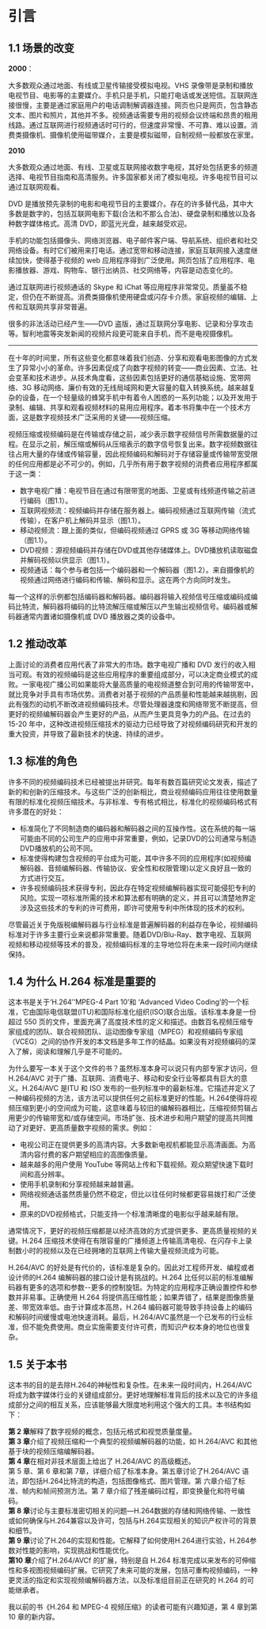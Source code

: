 # 引言

## 1.1 场景的改变

**2000**：

大多数观众通过地面、有线或卫星传输接受模拟电视。VHS 录像带是录制和播放电视节目、电影等的主要媒介。手机只是手机，只能打电话或发送短信。互联网连接很慢，主要是通过家庭用户的电话调制解调器连接。网页也只是网页，包含静态文本、图片和照片，其他并不多。视频通话需要专用的视频会议终端和昂贵的租用线路。通过互联网进行视频通话时可行的，但速度非常慢、不可靠、难以设置。消费类摄像机、摄像机使用磁带媒介，主要是模拟磁带，自制视频一般都放在家里。

**2010**

大多数观众通过地面、有线、卫星或互联网接收数字电视，其好处包括更多的频道选择、电视节目指南和高清服务。许多国家都关闭了模拟电视。许多电视节目可以通过互联网观看。

DVD 是播放预先录制的电影和电视节目的主要媒介。存在的许多替代品，其中大多数是数字的，包括互联网电影下载(合法和不那么合法)、硬盘录制和播放以及各种数字媒体格式。高清 DVD，即蓝光光盘，越来越受欢迎。

手机的功能包括摄像头、网络浏览器、电子邮件客户端、导航系统、组织者和社交网络设备。有时它们被用来打电话。通过宽带和移动连接，家庭互联网接入速度继续加快，使得基于视频的 web 应用程序得到广泛使用。网页包括了应用程序、电影播放器、游戏、购物车、银行出纳员、社交网络等，内容是动态变化的。

通过互联网进行视频通话的 Skype 和 iChat 等应用程序非常常见。质量虽不稳定，但仍在不断提高。消费类摄像机使用硬盘或闪存卡介质。家庭视频的编辑、上传和互联网共享非常普遍。

很多的非法活动已经产生——DVD 盗版，通过互联网分享电影、记录和分享攻击等。智利地震等突发新闻的视频片段更可能来自手机，而不是电视摄像机。

--------

在十年的时间里，所有这些变化都意味着我们创造、分享和观看电影图像的方式发生了异常小小的革命。许多因素促成了向数字视频的转变——商业因素、立法、社会变革和技术进步。从技术角度看，这些因素包括更好的通信基础设施、宽带网络、3G 移动网络、廉价有效的无线局域网和更大容量的载入转换系统。越来越复杂的设备，在一个轻量级的蜂窝手机中有着令人困惑的一系列功能；以及开发用于录制、编辑、共享和观看视频材料的易用应用程序。着本书将集中在一个技术方面，这是数字视频技术广泛采用的关键——视频压缩。

视频压缩或视频编码是在传输或存储之前，减少表示数字视频信号所需数据量的过程。在显示之前，解压缩或解码从压缩表示的数字信号恢复出来。数字视频数据往往占用大量的存储或传输容量，因此视频编码和解码对于存储容量或传输带宽受限的任何应用都是必不可少的。例如，几乎所有用于数字视频的消费者应用程序都属于这一类：

* 数字电视广播：电视节目在通过有限带宽的地面、卫星或有线频道传输之前进行编码（图1.1）。  
* 互联网视频流：视频编码并存储在服务器上。编码视频通过互联网传输（流式传输），在客户机上解码并显示（图1.1）。   
* 移动视频流：跟上面的类似，但编码视频通过 GPRS 或 3G 等移动网络传输（图1.1）。  
* DVD视频：源视频编码并存储在DVD或其他存储媒体上。DVD播放机读取磁盘并解码视频以供显示（图1.1）。  
* 视频通话：每个参与者包括一个编码器和一个解码器（图1.2）。来自摄像机的视频通过网络进行编码和传输、解码和显示。这在两个方向同时发生。  

每一个这样的示例都包括编码器和解码器。编码器将输入视频信号压缩或编码成编码比特流，解码器将编码的比特流解压缩或解压以产生输出视频信号。编码器或解码器通常内置诸如摄像机或 DVD 播放器之类的设备中。

## 1.2 推动改革

上面讨论的消费者应用代表了非常大的市场。数字电视广播和 DVD 发行的收入相当可观。有效的视频编码是这些应用程序的重要组成部分，可以决定商业模式的成败。一家电视广播公司如果能将大量高质量的电视频道整合到可用的传输带宽中，就比竞争对手具有市场优势。消费者对基于视频的产品质量和性能越来越挑剔，因此有强烈的动机不断改进视频编码技术。尽管处理器速度和网络带宽不断提高，但更好的视频编解码器会产生更好的产品，从而产生更具竞争力的产品。在过去的 15-20 年中，这种改进视频压缩技术的驱动力已经导致了对视频编码研究和开发的重大投资，并导致了最新技术的快速、持续的进步。

## 1.3 标准的角色

许多不同的视频编码技术已经被提出并研究。每年有数百篇研究论文发表，描述了新的和创新的压缩技术。与这些广泛的创新相比，商业视频编码应用往往使用数量有限的标准化视频压缩技术。与非标准、专有格式相比，标准化的视频编码格式有许多潜在的好处：  

* 标准简化了不同制造商的编码器和解码器之间的互操作性。这在系统的每一端可能由不同的公司生产的应用中非常重要，例如，记录DVD的公司通常与制造DVD播放机的公司不同。  
* 标准使得构建包含视频的平台成为可能，其中许多不同的应用程序(如视频编解码器、音频编解码器、传输协议、安全性和权限管理)以定义良好且一致的方式进行交互。  
* 许多视频编码技术获得专利，因此存在特定视频编解码器实现可能侵犯专利的风险。实现一项标准所需的技术和算法都有明确的定义，并且可以清楚地界定涉及这些技术的专利的许可费用，即许可使用专利中所体现的技术的权利。  

尽管最近关于免版税编解码器与行业标准是普遍解码器的利益存在争论，视频编码标准对于许多主要行业来说都非常重要。随着DVD/Blu-Ray、数字电视、互联网视频和移动视频等技术的普及，视频编码标准的主导地位将在未来一段时间内继续保持。

## 1.4 为什么 H.264 标准是重要的

这本书是关于‘H.264’‘MPEG-4 Part 10’和 ‘Advanced Video Coding’的一个标准，它由国际电信联盟(ITU)和国际标准化组织(ISO)联合出版。该标准本身是一份超过 550 页的文件，里面充满了高度技术性的定义和描述。由数百名视频压缩专家组成的团队、联合视频团队、运动图像专家组（MPEG）和视频编码专家组（VCEG）之间的协作开发的本文档是多年工作的结晶。如果没有对视频编码的深入了解，阅读和理解几乎是不可能的。  

为什么要写一本关于这个文件的书？虽然标准本身可以说只有内部专家才访问，但 H.264/AVC 对于广播、互联网、消费电子、移动和安全行业等都具有巨大的意义。H.264/AVC 是ITU 和 ISO 发布的一些列标准中的最新标准。它描述并定义了一种编码视频的方法，该方法可以提供任何之前标准更好的性能。H.264使得将视频压缩到更小的空间成为可能，这意味着与较旧的编解码器相比，压缩视频剪辑占用更少的传输带宽和/或存储空间。市场扩张、技术进步和用户期望的提高共同推动了对更好、更高质量数字视频的需求。例如：  

* 电视公司正在提供更多的高清内容。大多数新电视机都能显示高清画面。为高清内容付费的客户期望相应的高图像质量。  
* 越来越多的用户使用 YouTube 等网站上传和下载视频。观众期望快速下载时间和高分辨率。  
* 使用手机录制和分享视频越来越普遍。  
* 网络视频通话虽然质量仍然不稳定，但比以往任何时候都更容易拨打和广泛使用。  
* 原来的DVD视频格式，只能支持一个标准清晰度的电影似乎越来越有限。  

通常情况下，更好的视频压缩都是以经济高效的方式提供更多、更高质量视频的关键。H.264 压缩技术使得在有限容量的广播频道上传输高清电视、在闪存卡上录制数小时的视频以及在已经拥堵的互联网上传输大量视频流成为可能。  

H.264/AVC 的好处是有代价的，该标准是复杂的。因此对工程师开发、编程或者设计师的H.264 编解码器的接口设计是有挑战的。H.264 比任何以前的标准编解码器有更多的选项和参数--更多的控制旋钮。为特定的应用程序正确设置控件和参数并非易事。正确使用 H.264 将提供高压缩性能；如果弄错了，结果是图像质量差、带宽效率低。由于计算成本高昂，H.264 编码器可能导致手持设备上的编码和解码时间缓慢或电池快速消耗。最后，H.264/AVC虽然是一个已发布的行业标准，但不能免费使用。商业实施需要支付许可费，而知识产权本身的地位也很复杂。

## 1.5 关于本书

这本书的目的是去除H.264的神秘性和复杂性。在未来一段时间内，H.264/AVC 将成为数字媒体行业的关键组成部分。更好地理解标准背后的技术以及它的许多组成部分之间的相互关系，应该能够最大限度地利用这个强大的工具。本书结构如下：

**第 2 章**解释了数字视频的概念，包括元格式和视觉质量度量。  
**第 3 章**介绍了视频压缩和一个典型的视频编解码器的功能，如 H.264/AVC 和其他基于块的视频压缩编解码器。  
**第 4 章**在相对非技术层面上给出了 H.264/AVC 的高级概述。  
第 5 章、第 6 章和第 7章，详细介绍了标准本身。第五章讨论了H.264/AVC 语法，即包括H.264比特流的构造，包括图像格式、图片管理。第 六章介绍了标准、帧内和帧间预测方法。第 7 章介绍了残差编码过程，即变换量化和符号编码。  
**第 8 章**讨论与主要标准密切相关的问题—H.264数据的存储和网络传输、一致性或如何确保与H.264兼容以及许可，包括与H.264实现相关的知识产权许可的背景和细节。  
**第 9 章**讨论了H.264的实现和性能。它解释了如何使用H.264进行实验，H.264参数对性能的影响，实现挑战和性能优化。  
**第10 章**介绍了H.264/AVCf 的扩展，特别是自 H.264 标准完成以来发布的可伸缩性和多视图视频编码扩展。它研究了未来可能的发展，包括可重构视频编码，一种更灵活的指定和实现视频编解码器方法，以及标准组目前正在研究的 H.264 的可能继承者。  

我以前的书《H.264 和 MPEG-4 视频压缩》的读者可能有兴趣知道，第 4 章到第 10 章的新内容。








